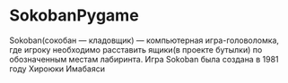 # SokobanPygame
Sokoban(сокобан — кладовщик) — компьютерная игра-головоломка, где игроку необходимо расставить ящики(в проекте бутылки) по обозначенным местам лабиринта. Игра Sokoban была создана в 1981 году Хироюки Имабаяси 
